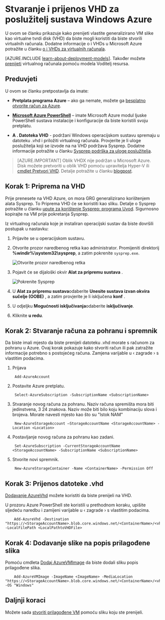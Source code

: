 <properties
    pageTitle="Stvoriti i prenijeti sliku VM pomoću komponente Powershell | Microsoft Azure"
    description="Saznajte kako stvoriti i prenijeti generalizirano Windows Server sliku (VHD) pomoću model klasični implementacije i Azure Powershell."
    services="virtual-machines-windows"
    documentationCenter=""
    authors="cynthn"
    manager="timlt"
    editor="tysonn"
    tags="azure-service-management"/>

<tags
    ms.service="virtual-machines-windows"
    ms.workload="infrastructure-services"
    ms.tgt_pltfrm="vm-windows"
    ms.devlang="na"
    ms.topic="article"
    ms.date="07/21/2016"
    ms.author="cynthn"/>

# <a name="create-and-upload-a-windows-server-vhd-to-azure"></a>Stvaranje i prijenos VHD za poslužitelj sustava Windows Azure

U ovom se članku prikazuje kako prenijeti vlastite generalizirano VM slike kao virtualne tvrdi disk (VHD) da biste mogli koristiti da biste stvorili virtualnih računala. Dodatne informacije o i VHDs u Microsoft Azure potražite u članku [o i VHDs za virtualnih računala](virtual-machines-linux-about-disks-vhds.md).


[AZURE.INCLUDE [learn-about-deployment-models](../../includes/learn-about-deployment-models-classic-include.md)]. Također možete [prenijeti](virtual-machines-windows-upload-image.md) virtualnog računala pomoću modela Voditelj resursa. 

## <a name="prerequisites"></a>Preduvjeti

U ovom se članku pretpostavlja da imate:

- **Pretplata programa Azure** – ako ga nemate, možete ga [besplatno otvorite račun za Azure](/pricing/free-trial/?WT.mc_id=A261C142F).

- **[Microsoft Azure PowerShell](../powershell-install-configure.md)** – imate Microsoft Azure modul ljuske PowerShell sustava instalacije i konfiguracije da biste koristili svoju pretplatu. 

- **A . Datoteka VHD** - podržani Windows operacijskom sustavu spremaju u datoteku .vhd i priložiti virtualnog računala. Provjerite je li uloge poslužitelja koji se izvode na na VHD podržava Sysprep. Dodatne informacije potražite u članku [Sysprep podrška za uloge poslužitelja](https://msdn.microsoft.com/windows/hardware/commercialize/manufacture/desktop/sysprep-support-for-server-roles).

> [AZURE.IMPORTANT] Oblik VHDX nije podržan u Microsoft Azure. Disk možete pretvoriti u oblik VHD pomoću upravitelja Hyper-V ili [cmdlet Pretvori VHD](http://technet.microsoft.com/library/hh848454.aspx). Detalje potražite u članku [blogpost](http://blogs.msdn.com/b/virtual_pc_guy/archive/2012/10/03/using-powershell-to-convert-a-vhd-to-a-vhdx.aspx).

## <a name="step-1-prep-the-vhd"></a>Korak 1: Priprema na VHD 

Prije prenesete na VHD Azure, on mora GRG generalizirano korištenjem alata Sysprep. To Priprema VHD će se koristiti kao sliku. Detalje o Sysprep potražite u članku [upute za korištenje Sysprep: programa Uvod](http://technet.microsoft.com/library/bb457073.aspx). Sigurnosno kopirajte na VM prije pokretanja Sysprep.

Iz virtualnog računala koje je instaliran operacijski sustav da biste dovršili postupak u nastavku:

1. Prijavite se u operacijskom sustavu.

2. Otvorite prozor naredbenog retka kao administrator. Promijeniti direktorij **%windir%\system32\sysprep**, a zatim pokrenite `sysprep.exe`.

    ![Otvorite prozor naredbenog retka](./media/virtual-machines-windows-classic-createupload-vhd/sysprep_commandprompt.png)

3.  Pojavit će se dijaloški okvir **Alat za pripremu sustava** .

    ![Pokrenite Sysprep](./media/virtual-machines-windows-classic-createupload-vhd/sysprepgeneral.png)

4.  U **Alat za pripremu sustava**odaberite **Unesite sustava izvan okvira sučelje (OOBE)** , a zatim provjerite je li isključena **konf** .

5.  U odjeljku **Mogućnosti isključivanja**odaberite **isključivanje**.

6.  Kliknite **u redu**.

## <a name="step-2-create-a-storage-account-and-a-container"></a>Korak 2: Stvaranje računa za pohranu i spremnik

Da biste imali mjesto da biste prenijeli datoteku .vhd morate s računom za pohranu u Azure. Ovaj korak pokazuje kako stvoriti račun ili pak zatražite informacije potrebno s postojećeg računa. Zamjena varijable u &lsaquo; zagrade &rsaquo; s vlastitim podacima.

1. Prijava

        Add-AzureAccount

1. Postavite Azure pretplatu.

        Select-AzureSubscription -SubscriptionName <SubscriptionName> 

2. Stvaranje novog računa za pohranu. Naziv računa spremišta mora biti jedinstvena, 3 24 znakova. Naziv može biti bilo koju kombinaciju slova i brojeva. Morate navesti mjesto kao što su "Istok NAM"
        
        New-AzureStorageAccount –StorageAccountName <StorageAccountName> -Location <Location>

3. Postavljanje novog računa za pohranu kao zadani.
        
        Set-AzureSubscription -CurrentStorageAccountName <StorageAccountName> -SubscriptionName <SubscriptionName>

4. Stvorite novi spremnik.

        New-AzureStorageContainer -Name <ContainerName> -Permission Off

 

## <a name="step-3-upload-the-vhd-file"></a>Korak 3: Prijenos datoteke .vhd

[Dodavanje AzureVhd](http://msdn.microsoft.com/library/dn495173.aspx) možete koristiti da biste prenijeli na VHD.

U prozoru Azure PowerShell ste koristili u prethodnom koraku, upišite sljedeću naredbu i zamijeni varijable u &lsaquo; zagrade &rsaquo; s vlastitim podacima.

        Add-AzureVhd -Destination "https://<StorageAccountName>.blob.core.windows.net/<ContainerName>/<vhdName>.vhd" -LocalFilePath <LocalPathtoVHDFile>


## <a name="step-4-add-the-image-to-your-list-of-custom-images"></a>Korak 4: Dodavanje slike na popis prilagođene slika

Pomoću cmdleta [Dodaj AzureVMImage](https://msdn.microsoft.com/library/mt589167.aspx) da biste dodali sliku popis prilagođene slika.

        Add-AzureVMImage -ImageName <ImageName> -MediaLocation "https://<StorageAccountName>.blob.core.windows.net/<ContainerName>/<vhdName>.vhd" -OS "Windows"


## <a name="next-steps"></a>Daljnji koraci

Možete sada [stvoriti prilagođene VM](virtual-machines-windows-classic-createportal.md) pomoću sliku koju ste prenijeli.

